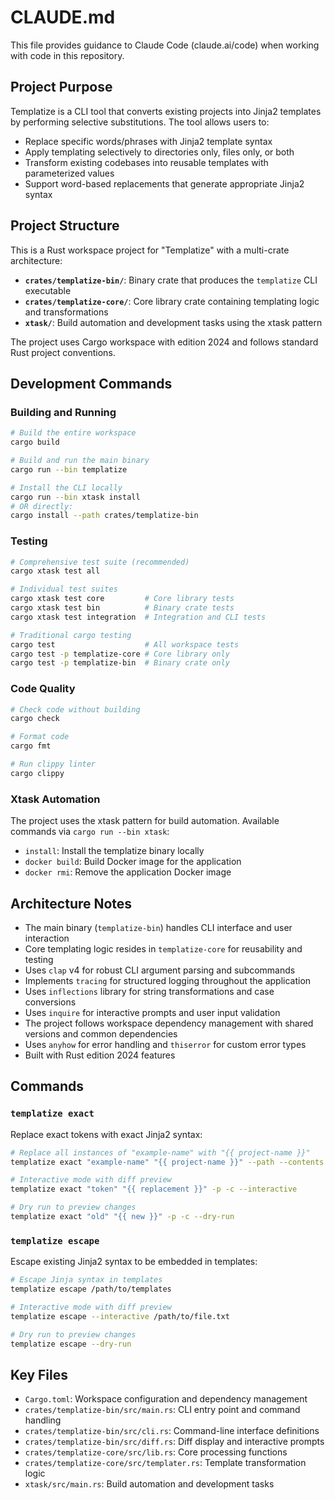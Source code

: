 # CLAUDE.md

This file provides guidance to Claude Code (claude.ai/code) when working with code in this repository.

## Project Purpose

Templatize is a CLI tool that converts existing projects into Jinja2 templates by performing selective substitutions. The tool allows users to:

- Replace specific words/phrases with Jinja2 template syntax
- Apply templating selectively to directories only, files only, or both
- Transform existing codebases into reusable templates with parameterized values
- Support word-based replacements that generate appropriate Jinja2 syntax

## Project Structure

This is a Rust workspace project for "Templatize" with a multi-crate architecture:

- **`crates/templatize-bin/`**: Binary crate that produces the `templatize` CLI executable
- **`crates/templatize-core/`**: Core library crate containing templating logic and transformations
- **`xtask/`**: Build automation and development tasks using the xtask pattern

The project uses Cargo workspace with edition 2024 and follows standard Rust project conventions.

## Development Commands

### Building and Running
```bash
# Build the entire workspace
cargo build

# Build and run the main binary
cargo run --bin templatize

# Install the CLI locally
cargo run --bin xtask install
# OR directly:
cargo install --path crates/templatize-bin
```

### Testing
```bash
# Comprehensive test suite (recommended)
cargo xtask test all

# Individual test suites
cargo xtask test core         # Core library tests
cargo xtask test bin          # Binary crate tests
cargo xtask test integration  # Integration and CLI tests

# Traditional cargo testing
cargo test                    # All workspace tests
cargo test -p templatize-core # Core library only
cargo test -p templatize-bin  # Binary crate only
```

### Code Quality
```bash
# Check code without building
cargo check

# Format code
cargo fmt

# Run clippy linter
cargo clippy
```

### Xtask Automation
The project uses the xtask pattern for build automation. Available commands via `cargo run --bin xtask`:

- `install`: Install the templatize binary locally
- `docker build`: Build Docker image for the application
- `docker rmi`: Remove the application Docker image

## Architecture Notes

- The main binary (`templatize-bin`) handles CLI interface and user interaction
- Core templating logic resides in `templatize-core` for reusability and testing
- Uses `clap` v4 for robust CLI argument parsing and subcommands
- Implements `tracing` for structured logging throughout the application
- Uses `inflections` library for string transformations and case conversions
- Uses `inquire` for interactive prompts and user input validation
- The project follows workspace dependency management with shared versions and common dependencies
- Uses `anyhow` for error handling and `thiserror` for custom error types
- Built with Rust edition 2024 features

## Commands

### `templatize exact`
Replace exact tokens with exact Jinja2 syntax:
```bash
# Replace all instances of "example-name" with "{{ project-name }}"
templatize exact "example-name" "{{ project-name }}" --path --contents /path/to/project

# Interactive mode with diff preview
templatize exact "token" "{{ replacement }}" -p -c --interactive

# Dry run to preview changes
templatize exact "old" "{{ new }}" -p -c --dry-run
```

### `templatize escape`
Escape existing Jinja2 syntax to be embedded in templates:
```bash
# Escape Jinja syntax in templates
templatize escape /path/to/templates

# Interactive mode with diff preview
templatize escape --interactive /path/to/file.txt

# Dry run to preview changes
templatize escape --dry-run
```

## Key Files

- `Cargo.toml`: Workspace configuration and dependency management
- `crates/templatize-bin/src/main.rs`: CLI entry point and command handling
- `crates/templatize-bin/src/cli.rs`: Command-line interface definitions
- `crates/templatize-bin/src/diff.rs`: Diff display and interactive prompts
- `crates/templatize-core/src/lib.rs`: Core processing functions
- `crates/templatize-core/src/templater.rs`: Template transformation logic
- `xtask/src/main.rs`: Build automation and development tasks